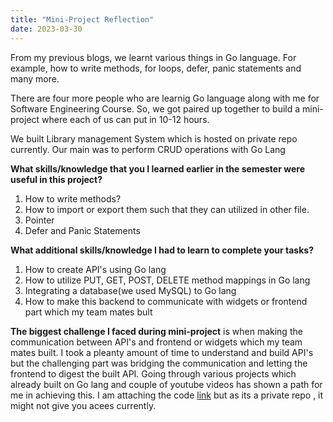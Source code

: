 ```yaml
---
title: "Mini-Project Reflection"
date: 2023-03-30
---
```

From my previous blogs, we learnt various things in Go language. For example, how to write methods, for loops, defer, panic statements and many more.

There are four more people who are learnig Go language along with me for Software Engineering Course. So, we got paired up together to build a mini-project where
each of us can put in 10-12 hours.

We built Library management System which is hosted on private repo currently. Our main was to perform CRUD operations with Go Lang

**What skills/knowledge that you I learned earlier in the semester were useful in this project?**
1) How to write methods?
2) How to import or export them such that they can utilized in other file.
3) Pointer
4) Defer and Panic Statements

**What additional skills/knowledge I had to learn to complete your tasks?**
1) How to create API's using Go lang
2) How to utilize PUT, GET, POST, DELETE method mappings in Go lang
3) Integrating a database(we used MySQL) to Go lang
4) How to make this backend to communicate with widgets or frontend part which my team mates bult

**The biggest challenge I faced during mini-project** is when making the communication between API's and frontend or widgets which my team mates built. I took a 
pleanty amount of time to understand and build API's but the challenging part was bridging the communication and letting the frontend to digest the built API.
Going through various projects which already built on Go lang and couple of youtube videos has shown a path for me in achieving this. I am attaching the code [link](https://github.com/SLUSE-Spring2022/miniproject-go/blob/main/main.go) but as its a private repo
, it might not give you acees currently.
